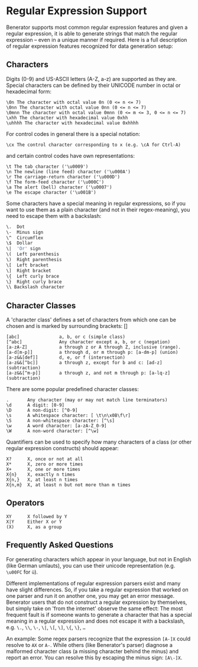 # Regular Expression Support

Benerator supports most common regular expression features and given a regular expression, it is able to generate strings that match the regular
expression – even in a unique manner if required. Here is a full description of regular expression features recognized for data generation setup:

## Characters

Digits (0-9) and US-ASCII letters (A-Z, a-z) are supported as they are. Special characters can be defined by their UNICODE number in octal or
hexadecimal form:

```text
\0n The character with octal value 0n (0 <= n <= 7)
\0nn The character with octal value 0nn (0 <= n <= 7)
\0mnn The character with octal value 0mnn (0 <= m <= 3, 0 <= n <= 7)
\xhh The character with hexadecimal value 0xhh
\uhhhh The character with hexadecimal value 0xhhhh
```

For control codes in general there is a special notation:

```shell
\cx The control character corresponding to x (e.g. \cA for Ctrl-A)
```

and certain control codes have own representations:
```shell
\t The tab character ('\u0009')
\n The newline (line feed) character ('\u000A')
\r The carriage-return character ('\u000D')
\f The form-feed character ('\u000C')
\a The alert (bell) character ('\u0007')
\e The escape character ('\u001B')
```

Some characters have a special meaning in regular expressions, so if you want to use them as a plain character (and not in their regex-meaning), you
need to escape them with a backslash:

```bash
\.	Dot
\-	Minus sign
\^	Circumflex
\$	Dollar
\|	'Or' sign
\(	Left parenthesis
\)	Right parenthesis
\[	Left bracket
\]	Right bracket
\{	Left curly brace
\}	Right curly brace
\\ Backslash character
```

## Character Classes

A 'character class' defines a set of characters from which one can be chosen and is marked by surrounding brackets: []

```shell
[abc] 				a, b, or c (simple class)
[^abc] 				Any character except a, b, or c (negation)
[a-zA-Z] 			a through z or A through Z, inclusive (range). 
[a-d[m-p]] 			a through d, or m through p: [a-dm-p] (union)
[a-z&&[def]] 		d, e, or f (intersection)
[a-z&&[^bc]] 		a through z, except for b and c: [ad-z] (subtraction)
[a-z&&[^m-p]]  		a through z, and not m through p: [a-lq-z] (subtraction)
```
There are some popular predefined character classes:
```shell
. 		Any character (may or may not match line terminators)
\d 		A digit: [0-9]
\D 		A non-digit: [^0-9]
\s 		A whitespace character: [ \t\n\x0B\f\r]
\S 		A non-whitespace character: [^\s]
\w 		A word character: [a-zA-Z_0-9]
\W 		A non-word character: [^\w]
```
Quantifiers can be used to specify how many characters of a class (or other regular expression constructs) should appear:
```shell
X?		X, once or not at all
X*		X, zero or more times
X+		X, one or more times
X{n}	X, exactly n times
X{n,}	X, at least n times
X{n,m}	X, at least n but not more than m times
```

## Operators

```shell
XY		X followed by Y
X|Y 	Either X or Y
(X) 	X, as a group
```

## Frequently Asked Questions

For generating characters which appear in your language, but not in English (like German umlauts), you can use their unicode representation (e.g.
`\u00FC` for `ü`).

Different implementations of regular expression parsers exist and many have slight differences. So, if you take a regular expression that worked on
one parser and run it on another one, you may get an error message. Benerator users that do not construct a regular expression by themselves, but
simply take on 'from the internet' observe the same effect: The most frequent fault is if someone wants to generate a character that has a special
meaning in a regular expression and does not escape it with a backslash, e.g. `\.`, `\\`, `\-`, `\|`, `\[`, `\]`, `\{`, `\}`, `…`

An example: Some regex parsers recognize that the expression `[A-]X` could resolve to `AX` or `A-`. While others (like Benerator's parser) diagnose a
malformed character class (a missing character behind the minus) and report an error. You can resolve this by escaping the minus sign: `[A\-]X`.